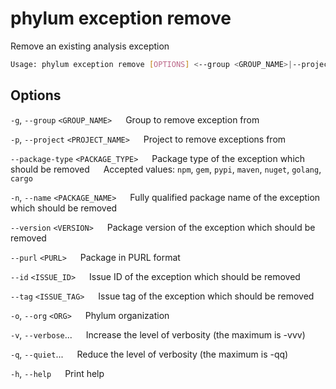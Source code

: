 # phylum exception remove

Remove an existing analysis exception

```sh
Usage: phylum exception remove [OPTIONS] <--group <GROUP_NAME>|--project <PROJECT_NAME>>
```

## Options

`-g`, `--group` `<GROUP_NAME>`
&emsp; Group to remove exception from

`-p`, `--project` `<PROJECT_NAME>`
&emsp; Project to remove exceptions from

`--package-type` `<PACKAGE_TYPE>`
&emsp; Package type of the exception which should be removed
&emsp; Accepted values: `npm`, `gem`, `pypi`, `maven`, `nuget`, `golang`, `cargo`

`-n`, `--name` `<PACKAGE_NAME>`
&emsp; Fully qualified package name of the exception which should be removed

`--version` `<VERSION>`
&emsp; Package version of the exception which should be removed

`--purl` `<PURL>`
&emsp; Package in PURL format

`--id` `<ISSUE_ID>`
&emsp; Issue ID of the exception which should be removed

`--tag` `<ISSUE_TAG>`
&emsp; Issue tag of the exception which should be removed

`-o`, `--org` `<ORG>`
&emsp; Phylum organization

`-v`, `--verbose`...
&emsp; Increase the level of verbosity (the maximum is -vvv)

`-q`, `--quiet`...
&emsp; Reduce the level of verbosity (the maximum is -qq)

`-h`, `--help`
&emsp; Print help
